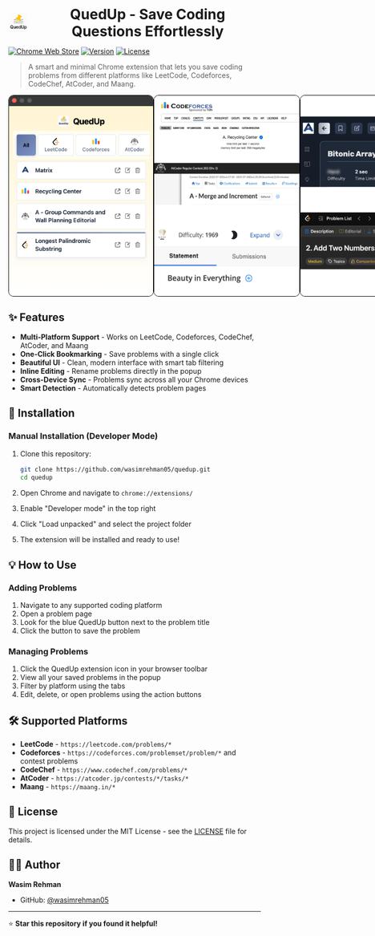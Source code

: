 <div align="center" style="display: flex; align-items: center; justify-content: flex-start; gap: 12px;">
  <img src="assets/icon.png" alt="QuedUp Icon" width="40" height="40" style="border-radius:8px;">
  <h1 style="margin: 0;">QuedUp - Save Coding Questions Effortlessly</h1>
</div>

[![Chrome Web Store](https://img.shields.io/badge/Chrome-Extension-blue?style=for-the-badge&logo=google-chrome)](https://chrome.google.com/webstore/)
[![Version](https://img.shields.io/badge/Version-1.0-green?style=for-the-badge)](https://github.com/wasimrehman05/quedup)
[![License](https://img.shields.io/badge/License-MIT-yellow?style=for-the-badge)](LICENSE)

> A smart and minimal Chrome extension that lets you save coding problems from different platforms like LeetCode, Codeforces, CodeChef, AtCoder, and Maang.

<!-- ![QuedUp Extension Screenshot](assets/screenshot-main.png) -->
<div style="display:flex;">
   <img src="screenshots/main.png" alt="Image" width="290" height="400" style="border:1px solid black; border-radius:10px;">
   <img src="screenshots/platform-1.png" alt="Image" width="290" height="400" style="border:1px solid black; border-radius:10px;">
   <img src="screenshots/platform-2.png" alt="Image" width="290" height="400" style="border:1px solid black; border-radius:10px;">
</div>


## ✨ Features

- **Multi-Platform Support** - Works on LeetCode, Codeforces, CodeChef, AtCoder, and Maang
- **One-Click Bookmarking** - Save problems with a single click
- **Beautiful UI** - Clean, modern interface with smart tab filtering
- **Inline Editing** - Rename problems directly in the popup
- **Cross-Device Sync** - Problems sync across all your Chrome devices
- **Smart Detection** - Automatically detects problem pages

## 🚀 Installation

### Manual Installation (Developer Mode)

1. Clone this repository:
   ```bash
   git clone https://github.com/wasimrehman05/quedup.git
   cd quedup
   ```

2. Open Chrome and navigate to `chrome://extensions/`

3. Enable "Developer mode" in the top right

4. Click "Load unpacked" and select the project folder

5. The extension will be installed and ready to use!

## 💡 How to Use

### Adding Problems
1. Navigate to any supported coding platform
2. Open a problem page  
3. Look for the blue QuedUp button next to the problem title
4. Click the button to save the problem

### Managing Problems
1. Click the QuedUp extension icon in your browser toolbar
2. View all your saved problems in the popup
3. Filter by platform using the tabs
4. Edit, delete, or open problems using the action buttons

## 🛠️ Supported Platforms

- **LeetCode** - `https://leetcode.com/problems/*`
- **Codeforces** - `https://codeforces.com/problemset/problem/*` and contest problems
- **CodeChef** - `https://www.codechef.com/problems/*`
- **AtCoder** - `https://atcoder.jp/contests/*/tasks/*`
- **Maang** - `https://maang.in/*`

## 📄 License

This project is licensed under the MIT License - see the [LICENSE](LICENSE) file for details.

## 👨‍💻 Author

**Wasim Rehman**
- GitHub: [@wasimrehman05](https://github.com/wasimrehman05)

---

⭐ **Star this repository if you found it helpful!** 